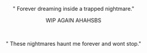  <p align="center"

" Forever dreaming inside a trapped nightmare."

 <p align="center"

WIP AGAIN AHAHSBS
 <p align="center"
  


‎ ‎ ‎ ‎ ‎ ‎ 
 <p align="center"

" These nightmares haunt me forever and wont stop."





